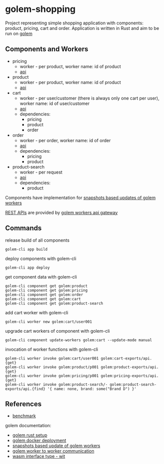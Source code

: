 # golem-shopping

Project representing simple shopping application with components: product, pricing, cart and order. 
Application is written in Rust and aim to be run on [golem](https://learn.golem.cloud/)

## Components and Workers

* pricing
  - worker - per product, worker name: id of product
  - [api](./pricing/src_wit/pricing.wit)
* product
  - worker - per product, worker name: id of product
  - [api](./product/src_wit/product.wit)
* cart 
  - worker - per user/customer (there is always only one cart per user), worker name: id of user/customer
  - [api](./cart/src_wit/cart.wit)
  - dependencies: 
    - pricing 
    - product 
    - order
* order
  - worker - per order, worker name: id of order
  - [api](./order/src_wit/order.wit)
  - dependencies:
      - pricing 
      - product
* product-search
  - worker - per request
  - [api](./product-search/src_wit/product-search.wit)
  - dependencies:
    - product

Components have implementation for [snapshots based updates of golem workers](https://learn.golem.cloud/rust-language-guide/updating#manual-snapshot-based-update)

[REST APIs](./api/README.md) are provided by [golem workers api gateway](https://learn.golem.cloud/invoke/making-custom-apis)


## Commands


release build of all components

```
golem-cli app build
```

deploy components with golem-cli

```
golem-cli app deploy
```

get component data with golem-cli

```
golem-cli component get golem:product
golem-cli component get golem:pricing
golem-cli component get golem:order
golem-cli component get golem:cart
golem-cli component get golem:product-search
```

add cart worker with golem-cli
```
golem-cli worker new golem:cart/user001
```

upgrade cart workers of component with golem-cli
```
golem-cli component update-workers golem:cart --update-mode manual
```

invocation of worker functions with golem-cli
```
golem-cli worker invoke golem:cart/user001 golem:cart-exports/api.{get}
golem-cli worker invoke golem:product/p001 golem:product-exports/api.{get} 
golem-cli worker invoke golem:pricing/p001 golem:pricing-exports/api.{get} 
golem-cli worker invoke golem:product-search/- golem:product-search-exports/api.{find} '{ name: none, brand: some("Brand D") }'
```

## References

* [benchmark](./benchmark/README.md)

golem documentation:
* [golem rust setup](https://learn.golem.cloud/docs/rust-language-guide/setup)
* [golem docker deployment](https://learn.golem.cloud/docs/deploy/docker)
* [snapshots based update of golem workers](https://learn.golem.cloud/rust-language-guide/updating#manual-snapshot-based-update)
* [golem worker to worker communication](https://learn.golem.cloud/common-language-guide/rpc)
* [wasm interface type - wit](https://component-model.bytecodealliance.org/design/wit.html)